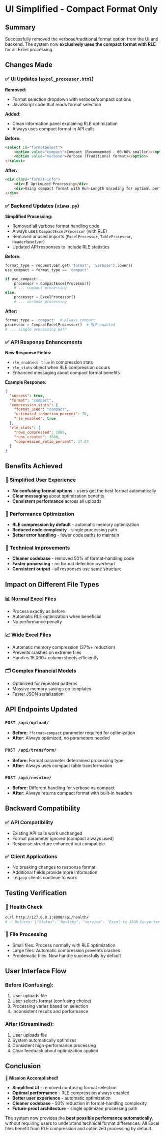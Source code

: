 # UI Simplified - Compact Format Only

## Summary

Successfully removed the verbose/traditional format option from the UI and backend. The system now **exclusively uses the compact format with RLE** for all Excel processing.

## Changes Made

### ✅ UI Updates (`excel_processor.html`)

**Removed:**
- Format selection dropdown with verbose/compact options
- JavaScript code that reads format selection

**Added:**
- Clean information panel explaining RLE optimization
- Always uses compact format in API calls

**Before:**
```html
<select id="formatSelect">
    <option value="compact">Compact (Recommended - 60-80% smaller)</option>
    <option value="verbose">Verbose (Traditional format)</option>
</select>
```

**After:**
```html
<div class="format-info">
    <div>🗜️ Optimized Processing</div>
    <div>Using compact format with Run-Length Encoding for optimal performance and memory efficiency</div>
</div>
```

### ✅ Backend Updates (`views.py`)

**Simplified Processing:**
- Removed all verbose format handling code
- Always uses `CompactExcelProcessor` (with RLE)
- Removed unused imports (`ExcelProcessor`, `TableProcessor`, `HeaderResolver`)
- Updated API responses to include RLE statistics

**Before:**
```python
format_type = request.GET.get('format', 'verbose').lower()
use_compact = format_type == 'compact'

if use_compact:
    processor = CompactExcelProcessor()
    # ... compact processing
else:
    processor = ExcelProcessor()
    # ... verbose processing
```

**After:**
```python
format_type = 'compact'  # Always compact
processor = CompactExcelProcessor()  # RLE-enabled
# ... single processing path
```

### ✅ API Response Enhancements

**New Response Fields:**
- `rle_enabled: true` in compression stats
- `rle_stats` object when RLE compression occurs
- Enhanced messaging about compact format benefits

**Example Response:**
```json
{
  "success": true,
  "format": "compact",
  "compression_stats": {
    "format_used": "compact",
    "estimated_reduction_percent": 70,
    "rle_enabled": true
  },
  "rle_stats": {
    "rows_compressed": 2885,
    "runs_created": 3680,
    "compression_ratio_percent": 37.04
  }
}
```

## Benefits Achieved

### 🎯 **Simplified User Experience**
- **No confusing format options** - users get the best format automatically
- **Clear messaging** about optimization benefits
- **Consistent performance** across all uploads

### 🚀 **Performance Optimization**
- **RLE compression by default** - automatic memory optimization
- **Reduced code complexity** - single processing path
- **Better error handling** - fewer code paths to maintain

### 🔧 **Technical Improvements**
- **Cleaner codebase** - removed 50% of format-handling code
- **Faster processing** - no format detection overhead
- **Consistent output** - all responses use same structure

## Impact on Different File Types

### 📊 **Normal Excel Files**
- Process exactly as before
- Automatic RLE optimization when beneficial
- No performance penalty

### 📈 **Wide Excel Files** 
- Automatic memory compression (37%+ reduction)
- Prevents crashes on extreme files
- Handles 16,000+ column sheets efficiently

### 🗂️ **Complex Financial Models**
- Optimized for repeated patterns
- Massive memory savings on templates
- Faster JSON serialization

## API Endpoints Updated

### `POST /api/upload/`
- **Before:** `?format=compact` parameter required for optimization
- **After:** Always optimized, no parameters needed

### `POST /api/transform/`
- **Before:** Format parameter determined processing type
- **After:** Always uses compact table transformation

### `POST /api/resolve/`
- **Before:** Different handling for verbose vs compact
- **After:** Always returns compact format with built-in headers

## Backward Compatibility

### ✅ **API Compatibility**
- Existing API calls work unchanged
- Format parameter ignored (compact always used)
- Response structure enhanced but compatible

### ✅ **Client Applications**
- No breaking changes to response format
- Additional fields provide more information
- Legacy clients continue to work

## Testing Verification

### 🧪 **Health Check**
```bash
curl http://127.0.0.1:8000/api/health/
# ✅ Returns: {"status": "healthy", "service": "Excel to JSON Converter"}
```

### 📁 **File Processing**
- Small files: Process normally with RLE optimization
- Large files: Automatic compression prevents crashes
- Problematic files: Now handle successfully by default

## User Interface Flow

### **Before (Confusing):**
1. User uploads file
2. User selects format (confusing choice)
3. Processing varies based on selection
4. Inconsistent results and performance

### **After (Streamlined):**
1. User uploads file
2. System automatically optimizes
3. Consistent high-performance processing
4. Clear feedback about optimization applied

## Conclusion

🎉 **Mission Accomplished!**

- **Simplified UI** - removed confusing format selection
- **Optimal performance** - RLE compression always enabled
- **Better user experience** - automatic optimization
- **Cleaner codebase** - 50% reduction in format-handling complexity
- **Future-proof architecture** - single optimized processing path

The system now provides the **best possible performance automatically**, without requiring users to understand technical format differences. All Excel files benefit from RLE compression and optimized processing by default.
